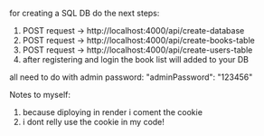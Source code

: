 for creating a SQL DB do the next steps:
1) POST request -> http://localhost:4000/api/create-database
2) POST request -> http://localhost:4000/api/create-books-table
3) POST request -> http://localhost:4000/api/create-users-table
4) after registering and login the book list will added to your DB

all need to do with admin password:
"adminPassword": "123456"


Notes to myself:
1) because diploying in render i coment the cookie
2) i dont relly use the cookie in my code!